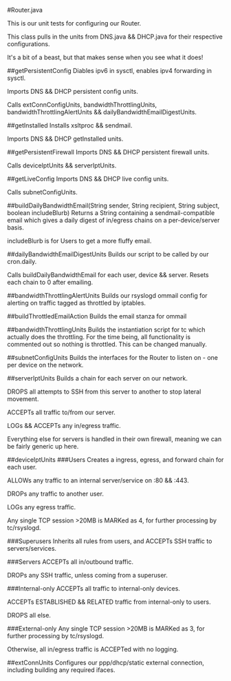 #Router.java

This is our unit tests for configuring our Router.

This class pulls in the units from DNS.java && DHCP.java for their respective configurations.

It's a bit of a beast, but that makes sense when you see what it does!

##getPersistentConfig
Diables ipv6 in sysctl, enables ipv4 forwarding in sysctl.

Imports DNS && DHCP persistent config units.

Calls extConnConfigUnits, bandwidthThrottlingUnits, bandwidthThrottlingAlertUnits && dailyBandwidthEmailDigestUnits.

##getInstalled
Installs xsltproc && sendmail.

Imports DNS && DHCP getInstalled units.

##getPersistentFirewall
Imports DNS && DHCP persistent firewall units.

Calls deviceIptUnits && serverIptUnits.

##getLiveConfig
Imports DNS && DHCP live config units.

Calls subnetConfigUnits.


##buildDailyBandwidthEmail(String sender, String recipient, String subject, boolean includeBlurb)
Returns a String containing a sendmail-compatible email which gives a daily digest of in/egress chains on a per-device/server basis.

includeBlurb is for Users to get a more fluffy email.

##dailyBandwidthEmailDigestUnits
Builds our script to be called by our cron.daily.

Calls buildDailyBandwidthEmail for each user, device && server.  Resets each chain to 0 after emailing.

##bandwidthThrottlingAlertUnits
Builds our rsyslogd ommail config for alerting on traffic tagged as throttled by iptables.

##buildThrottledEmailAction
Builds the email stanza for ommail

##bandwidthThrottlingUnits
Builds the instantiation script for tc which actually does the throttling.  For the time being, all functionality is commented out so nothing is throttled.  This can be changed manually.

##subnetConfigUnits
Builds the interfaces for the Router to listen on - one per device on the network.

##serverIptUnits
Builds a chain for each server on our network.

DROPS all attempts to SSH from this server to another to stop lateral movement.

ACCEPTs all traffic to/from our server.

LOGs && ACCEPTs any in/egress traffic.

Everything else for servers is handled in their own firewall, meaning we can be fairly generic up here.

##deviceIptUnits
###Users
Creates a ingress, egress, and forward chain for each user.

ALLOWs any traffic to an internal server/service on :80 && :443.

DROPs any traffic to another user.

LOGs any egress traffic.

Any single TCP session >20MB is MARKed as 4, for further processing by tc/rsyslogd.

###Superusers
Inherits all rules from users, and ACCEPTs SSH traffic to servers/services.

###Servers
ACCEPTs all in/outbound traffic.

DROPs any SSH traffic, unless coming from a superuser.

###Internal-only
ACCEPTs all traffic to internal-only devices.

ACCEPTs ESTABLISHED && RELATED traffic from internal-only to users.

DROPS all else.

###External-only
Any single TCP session >20MB is MARKed as 3, for further processing by tc/rsyslogd.

Otherwise, all in/egress traffic is ACCEPTed with no logging.

##extConnUnits
Configures our ppp/dhcp/static external connection, including building any required ifaces.
